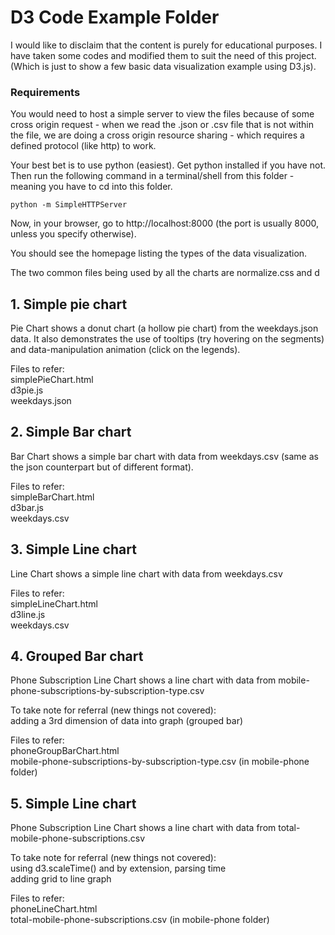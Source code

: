 # D3 Code Example Folder

I would like to disclaim that the content is purely for educational purposes. I have taken some codes and modified them to suit the need of this project. (Which is just to show a few basic data visualization example using D3.js).

### Requirements
You would need to host a simple server to view the files because of some cross origin request - when we read the .json or .csv file that is not within the file, we are doing a cross origin resource sharing - which requires a defined protocol (like http) to work.

Your best bet is to use python (easiest). Get python installed if you have not. Then run the following command in a terminal/shell from this folder - meaning you have to cd into this folder.

``python -m SimpleHTTPServer``

Now, in your browser, go to http://localhost:8000 (the port is usually 8000, unless you specify otherwise).

You should see the homepage listing the types of the data visualization.

The two common files being used by all the charts are normalize.css and d

## 1. Simple pie chart

 Pie Chart shows a donut chart (a hollow pie chart) from the weekdays.json data. It also demonstrates the use of tooltips (try hovering on the segments) and data-manipulation animation (click on the legends).

Files to refer:
</br>simplePieChart.html
</br>d3pie.js
</br>weekdays.json

## 2. Simple Bar chart

Bar Chart shows a simple bar chart with data from weekdays.csv (same as the json counterpart but of different format).

Files to refer:
</br>simpleBarChart.html
</br>d3bar.js
</br>weekdays.csv

## 3. Simple Line chart

Line Chart shows a simple line chart with data from weekdays.csv

Files to refer:
</br>simpleLineChart.html
</br>d3line.js
</br>weekdays.csv

## 4. Grouped Bar chart

Phone Subscription Line Chart shows a line chart with data from mobile-phone-subscriptions-by-subscription-type.csv

To take note for referral (new things not covered):
</br>adding a 3rd dimension of data into graph (grouped bar)

Files to refer:
</br>phoneGroupBarChart.html
</br>mobile-phone-subscriptions-by-subscription-type.csv (in mobile-phone folder)

## 5. Simple Line chart

Phone Subscription Line Chart shows a line chart with data from total-mobile-phone-subscriptions.csv

To take note for referral (new things not covered):
</br>using d3.scaleTime() and by extension, parsing time
</br>adding grid to line graph

Files to refer:
</br>phoneLineChart.html
</br>total-mobile-phone-subscriptions.csv (in mobile-phone folder)
